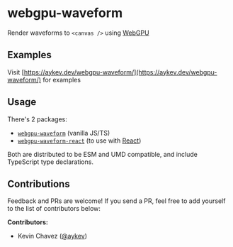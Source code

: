 # webgpu-waveform

Render waveforms to `<canvas />` using [WebGPU](https://developer.mozilla.org/en-US/docs/Web/API/WebGPU_API)

## Examples

Visit [https://aykev.dev/webgpu-waveform/](https://aykev.dev/webgpu-waveform/) for examples

## Usage

There's 2 packages:

- [`webgpu-waveform`](https://github.com/mrkev/webgpu-waveform/tree/main/packages/webgpu-waveform) (vanilla JS/TS)
- [`webgpu-waveform-react`](https://github.com/mrkev/webgpu-waveform/tree/main/packages/webgpu-waveform-react) (to use with [React](https://react.dev/))

Both are distributed to be ESM and UMD compatible, and include TypeScript type declarations.

## Contributions

Feedback and PRs are welcome! If you send a PR, feel free to add yourself to the list of contributors below:

**Contributors:**

- Kevin Chavez ([@aykev](https://twitter.com/aykev))

